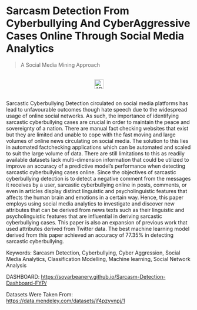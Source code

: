 # Sarcasm Detection From Cyberbullying And CyberAggressive Cases Online Through Social Media Analytics

> A Social Media Mining Approach

<div align="center">
  <br>
  <img src="https://img.shields.io/badge/DASHBOARDING%20WITH-BootStrap-green?style=for-the-badge"
      alt="API stability" height="25"/>
</div>

<br>

Sarcastic Cyberbullying Detection circulated on social media platforms has lead to unfavourable outcomes though hate speech due to the widespread usage of online social networks. As such, the importance of identifying sarcastic cyberbullying cases are crucial in order to maintain the peace and sovereignty of a nation. There are manual fact checking websites that exist but they are limited and unable to cope with the fast moving and large volumes of online news circulating on social media. The solution to this lies in automated factchecking applications which can be automated and scaled to suit the large volume of data. There are still limitations to this as readily available datasets lack multi-dimension information that could be utilized to improve an accuracy of a predictive model’s performance when detecting sarcastic cyberbullying cases online. Since the objectives of sarcastic cyberbullying detection is to detect a negative comment from the messages it receives by a user, sarcastic cyberbullying online in posts, comments, or even in articles display distinct linguistic and psycholinguistic features that affects the human brain and emotions in a certain way. Hence, this paper employs using social media analytics to investigate and discover new attributes that can be derived from news texts such as their linguistic and psycholinguistic features that are influential in deriving sarcastic cyberbullying cases. This paper is also an expansion of previous work that used attributes derived from Twitter data. The best machine learning model derived from this paper achieved an accuracy of 77.35% in detecting sarcastic cyberbullying.

Keywords: Sarcasm Detection, Cyberbullying, Cyber Aggression, Social Media Analytics, Classification Modelling, Machine learning, Social Network Analysis


DASHBOARD: https://soyarbeanery.github.io/Sarcasm-Detection-Dashboard-FYP/

Datasets Were Taken From: https://data.mendeley.com/datasets/jf4pzyvnpj/1
